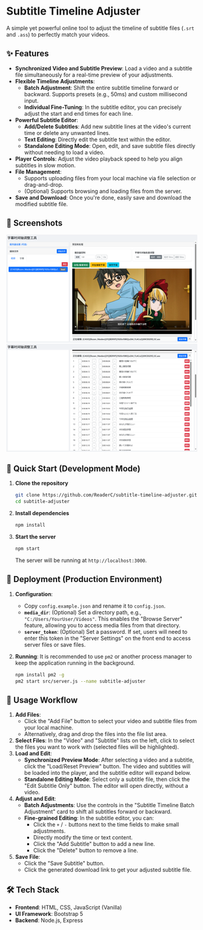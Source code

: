 # Subtitle Timeline Adjuster

A simple yet powerful online tool to adjust the timeline of subtitle files (`.srt` and `.ass`) to perfectly match your videos.

## ✨ Features

- **Synchronized Video and Subtitle Preview**: Load a video and a subtitle file simultaneously for a real-time preview of your adjustments.
- **Flexible Timeline Adjustments**:
  - **Batch Adjustment**: Shift the entire subtitle timeline forward or backward. Supports presets (e.g., 50ms) and custom millisecond input.
  - **Individual Fine-Tuning**: In the subtitle editor, you can precisely adjust the start and end times for each line.
- **Powerful Subtitle Editor**:
  - **Add/Delete Subtitles**: Add new subtitle lines at the video's current time or delete any unwanted lines.
  - **Text Editing**: Directly edit the subtitle text within the editor.
  - **Standalone Editing Mode**: Open, edit, and save subtitle files directly without needing to load a video.
- **Player Controls**: Adjust the video playback speed to help you align subtitles in slow motion.
- **File Management**:
  - Supports uploading files from your local machine via file selection or drag-and-drop.
  - (Optional) Supports browsing and loading files from the server.
- **Save and Download**: Once you're done, easily save and download the modified subtitle file.

## 📸 Screenshots

![Screenshot 1](assets/应用截图.png)
![Screenshot 2](assets/应用截图2.png)

## 🚀 Quick Start (Development Mode)

1.  **Clone the repository**
    ```bash
    git clone https://github.com/ReaderC/subtitle-timeline-adjuster.git
    cd subtitle-adjuster
    ```

2.  **Install dependencies**
    ```bash
    npm install
    ```

3.  **Start the server**
    ```bash
    npm start
    ```
    The server will be running at `http://localhost:3000`.

## 🚢 Deployment (Production Environment)

1.  **Configuration**:
    - Copy `config.example.json` and rename it to `config.json`.
    - **`media_dir`**: (Optional) Set a directory path, e.g., `"C:/Users/YourUser/Videos"`. This enables the "Browse Server" feature, allowing you to access media files from that directory.
    - **`server_token`**: (Optional) Set a password. If set, users will need to enter this token in the "Server Settings" on the front end to access server files or save files.

2.  **Running**:
    It is recommended to use `pm2` or another process manager to keep the application running in the background.
    ```bash
    npm install pm2 -g
    pm2 start src/server.js --name subtitle-adjuster
    ```

## 📝 Usage Workflow

1.  **Add Files**:
    - Click the "Add File" button to select your video and subtitle files from your local machine.
    - Alternatively, drag and drop the files into the file list area.
2.  **Select Files**: In the "Video" and "Subtitle" lists on the left, click to select the files you want to work with (selected files will be highlighted).
3.  **Load and Edit**:
    - **Synchronized Preview Mode**: After selecting a video and a subtitle, click the "Load/Reset Preview" button. The video and subtitles will be loaded into the player, and the subtitle editor will expand below.
    - **Standalone Editing Mode**: Select only a subtitle file, then click the "Edit Subtitle Only" button. The editor will open directly, without a video.
4.  **Adjust and Edit**:
    - **Batch Adjustments**: Use the controls in the "Subtitle Timeline Batch Adjustment" card to shift all subtitles forward or backward.
    - **Fine-grained Editing**: In the subtitle editor, you can:
        - Click the `+` / `-` buttons next to the time fields to make small adjustments.
        - Directly modify the time or text content.
        - Click the "Add Subtitle" button to add a new line.
        - Click the "Delete" button to remove a line.
5.  **Save File**:
    - Click the "Save Subtitle" button.
    - Click the generated download link to get your adjusted subtitle file.

## 🛠️ Tech Stack

- **Frontend**: HTML, CSS, JavaScript (Vanilla)
- **UI Framework**: Bootstrap 5
- **Backend**: Node.js, Express